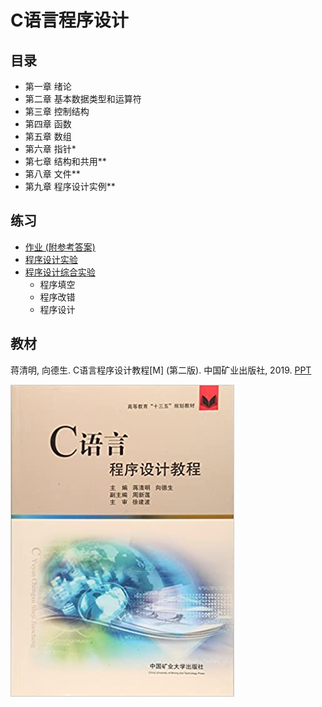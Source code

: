 # C语言程序设计

## 目录
- 第一章 绪论
- 第二章 基本数据类型和运算符
- 第三章 控制结构
- 第四章 函数
- 第五章 数组
- 第六章 指针*
- 第七章 结构和共用**
- 第八章 文件**
- 第九章 程序设计实例**

## 练习
- [作业 (附参考答案)](HW&Ans.md)
- [程序设计实验](programming-EXP.md)
- [程序设计综合实验](comprehensive-EXP.md)
  - 程序填空
  - 程序改错
  - 程序设计

## 教材
蒋清明, 向德生. C语言程序设计教程[M] (第二版). 中国矿业出版社, 2019. [PPT](https://pan.baidu.com/s/1d23lN71rwXf5mR7XNwTNeA?pwd=kang)

![教材](images/C语言教材封面.jpg)
